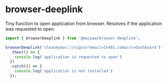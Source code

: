# browser-deeplink

Tiny function to open application from browser. Resolves if the application was requested to open.

```js
import { browserDeeplink } from '@macpaw/browser-deeplink';

browserDeeplink('cleanmymac://signin?email=1%401.com&src=dashboard')
  .then(() => {
    console.log('application is requested to open')
  })
  .catch(() => {
    console.log('application is not installed')
  });
```
